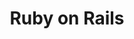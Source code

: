 ---
# GLOBAL 
layout: technology
page_type: technology
title: Ruby on Rails
published: true
links_visible: false

#SEO
seo_title:  SEO Ruby on Rails
seo_description: |-
  META Ruby on Rails
main_keywords:
  - Ruby on Rails

#HREFLANGS
display_hreflangs: false
hreflangs:
  -
    lang: x-default
    link: https://projets.io
  -
    lang: en
    link: https://projets.io

#MENU 
top_line:
  menu_title: Ruby on Rails
  cta_title:

#SETTINGS
show_contact_in_footer: true

#TECHNOLOGY layout
logo:  /uploads/rails.svg
intro: 
  title: Ruby on Rails
  content: |-
    Technologia gwarantująca szybki proces realizacji Twojego projektu i jego przejrzystość. To również możliwość rozbudowy aplikacji o dodatkowe funkcje.
header:
  title:
  intro: |-
    
  main_photo:
---